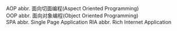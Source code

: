 AOP abbr. 面向切面编程(Aspect Oriented Programming)  
OOP abbr. 面向对象编程(Object Oriented Programming)  
SPA abbr. Single Page Application
RIA abbr. Rich Internet Application
